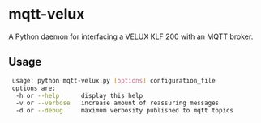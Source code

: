 # mqtt-velux
A Python daemon for interfacing a VELUX KLF 200 with an MQTT broker.

## Usage

```bash
 usage: python mqtt-velux.py [options] configuration_file
 options are:
  -h or --help      display this help
  -v or --verbose   increase amount of reassuring messages
  -d or --debug     maximum verbosity published to mqtt topics
```
